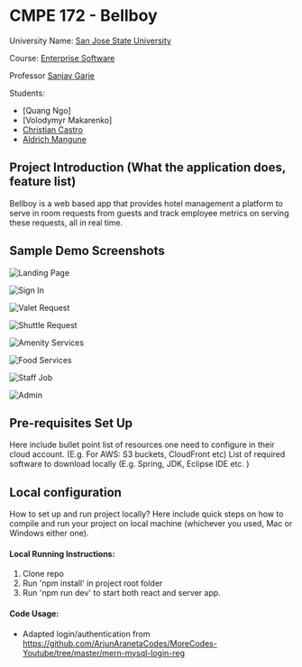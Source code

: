 # CMPE 172 - Bellboy

University Name: [San Jose State University](http://www.sjsu.edu/)

Course: [Enterprise Software](http://info.sjsu.edu/web-dbgen/catalog/courses/CMPE172.html)

Professor [Sanjay Garje](https://www.linkedin.com/in/sanjaygarje/)

Students:
- [Quang Ngo]
- [Volodymyr Makarenko]
- [Christian Castro](https://www.linkedin.com/in/ccastro3/)
- [Aldrich Mangune](https://www.linkedin.com/in/aldrich-mangune/)

## Project Introduction (What the application does, feature list)
Bellboy is a web based app that provides hotel management a platform to serve in room requests from guests and track employee metrics on serving these requests, all in real time.

## Sample Demo Screenshots
![Landing Page](d2esuicr46htyx.cloudfront.net/screenshots/Admin+Page.PNG)

![Sign In](d2esuicr46htyx.cloudfront.net/screenshots/Sign+In.PNG)

![Valet Request](d2esuicr46htyx.cloudfront.net/screenshots/Valet+Request.PNG)

![Shuttle Request](d2esuicr46htyx.cloudfront.net/screenshots/Shuttle+Request.PNG)

![Amenity Services](d2esuicr46htyx.cloudfront.net/screenshots/Amenity+Services.PNG)

![Food Services](d2esuicr46htyx.cloudfront.net/screenshots/Food+Services.PNG)

![Staff Job](d2esuicr46htyx.cloudfront.net/screenshots/Staff+Job.PNG)

![Admin](d2esuicr46htyx.cloudfront.net/screenshots/Admin.PNG)

## Pre-requisites Set Up
Here include bullet point list of resources one need to configure in their cloud account. (E.g. For AWS: S3 buckets, CloudFront etc)
List of required software to download locally (E.g. Spring, JDK, Eclipse IDE etc. )

## Local configuration
How to set up and run project locally?
Here include quick steps on how to compile and run your project on local machine (whichever you used, Mac or Windows either one).

#### Local Running Instructions:
1. Clone repo
2. Run 'npm install' in project root folder
3. Run 'npm run dev' to start both react and server app.

#### Code Usage:
- Adapted login/authentication from https://github.com/ArjunAranetaCodes/MoreCodes-Youtube/tree/master/mern-mysql-login-reg
